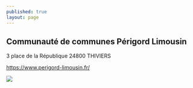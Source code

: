 ```yaml
---
published: true
layout: page
---
```

## Communauté de communes Périgord Limousin

3 place de la République
24800 THIVIERS

https://www.perigord-limousin.fr/

![]({{site.baseurl}}/data/images/3/portrait/03_PORTRAIT_logo.jpg)

